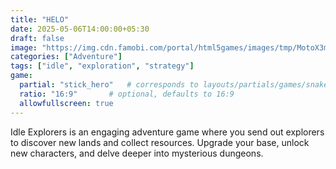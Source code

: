 ```yaml
---
title: "HELO"
date: 2025-05-06T14:00:00+05:30
draft: false
image: "https://img.cdn.famobi.com/portal/html5games/images/tmp/MotoX3mPoolPartyTeaser.jpg?v=0.2-2f895505" # Path relative to static/
categories: ["Adventure"]
tags: ["idle", "exploration", "strategy"]
game:
  partial: "stick_hero"   # corresponds to layouts/partials/games/snake.html
  ratio: "16:9"       # optional, defaults to 16:9
  allowfullscreen: true
---
```

Idle Explorers is an engaging adventure game where you send out explorers to discover new lands and collect resources. Upgrade your base, unlock new characters, and delve deeper into mysterious dungeons.
